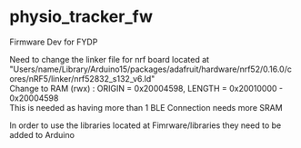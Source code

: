# physio_tracker_fw
Firmware Dev for FYDP

Need to change the linker file for nrf board located at\
"Users/name/Library/Arduino15/packages/adafruit/hardware/nrf52/0.16.0/cores/nRF5/linker/nrf52832_s132_v6.ld"\
Change to RAM (rwx) :  ORIGIN = 0x20004598, LENGTH = 0x20010000 - 0x20004598\
This is needed as having more than 1 BLE Connection needs more SRAM

In order to use the libraries located at Fimrware/libraries they need to be added to Arduino
